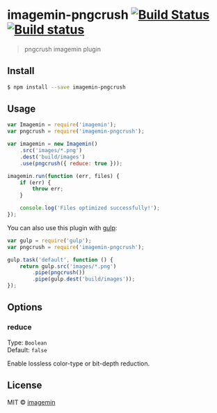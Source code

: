 # imagemin-pngcrush [![Build Status](http://img.shields.io/travis/imagemin/imagemin-pngcrush.svg?style=flat)](https://travis-ci.org/imagemin/imagemin-pngcrush) [![Build status](https://ci.appveyor.com/api/projects/status/9r35h57cfkucec98)](https://ci.appveyor.com/project/ShinnosukeWatanabe/imagemin-pngcrush)

> pngcrush imagemin plugin


## Install

```bash
$ npm install --save imagemin-pngcrush
```


## Usage

```js
var Imagemin = require('imagemin');
var pngcrush = require('imagemin-pngcrush');

var imagemin = new Imagemin()
	.src('images/*.png')
	.dest('build/images')
	.use(pngcrush({ reduce: true }));

imagemin.run(function (err, files) {
	if (err) {
		throw err;
	}

	console.log('Files optimized successfully!');
});
```

You can also use this plugin with [gulp](http://gulpjs.com/):

```js
var gulp = require('gulp');
var pngcrush = require('imagemin-pngcrush');

gulp.task('default', function () {
	return gulp.src('images/*.png')
		.pipe(pngcrush())
		.pipe(gulp.dest('build/images'));
});
```


## Options

### reduce

Type: `Boolean`  
Default: `false`

Enable lossless color-type or bit-depth reduction.


## License

MIT © [imagemin](https://github.com/imagemin)

